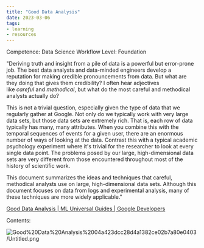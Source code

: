 ```yaml
---
title: "Good Data Analysis"
date: 2023-03-06
tags: 
- learning
- resources
---
```


Competence: Data Science Workflow
Level: Foundation

"Deriving truth and insight from a pile of data is a powerful but error-prone job. The best data analysts and data-minded engineers develop a reputation for making credible pronouncements from data. But what are they doing that gives them credibility? I often hear adjectives like *careful* and *methodical*, but what do the most careful and methodical analysts actually do?

This is not a trivial question, especially given the type of data that we regularly gather at Google. Not only do we typically work with very large data sets, but those data sets are extremely rich. That is, each row of data typically has many, many attributes. When you combine this with the temporal sequences of events for a given user, there are an enormous number of ways of looking at the data. Contrast this with a typical academic psychology experiment where it's trivial for the researcher to look at every single data point. The problems posed by our large, high-dimensional data sets are very different from those encountered throughout most of the history of scientific work.

This document summarizes the ideas and techniques that careful, methodical analysts use on large, high-dimensional data sets. Although this document focuses on data from logs and experimental analysis, many of these techniques are more widely applicable."

[Good Data Analysis | ML Universal Guides | Google Developers](https://developers.google.com/machine-learning/guides/good-data-analysis)

Contents:

![Good%20Data%20Analysis%2004a423dcc28d4a1382ce02b7a80e0403/Untitled.png](Untitled.png)